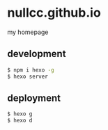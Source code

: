 # nullcc.github.io

my homepage


## development

```bash
$ npm i hexo -g
$ hexo server
```


## deployment

```bash
$ hexo g
$ hexo d
```
